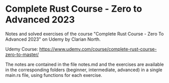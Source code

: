 # Complete Rust Course - Zero to Advanced 2023

Notes and solved exercises of the course "Complete Rust Course - Zero To Advanced 2023" on Udemy by Clarian North.

Udemy Course: https://www.udemy.com/course/complete-rust-course-zero-to-master/

The notes are contained in the file notes.md and the exercises are available in the corresponding folders (beginner, intermediate, advanced) in a single main.rs file, using functions for each exercise.